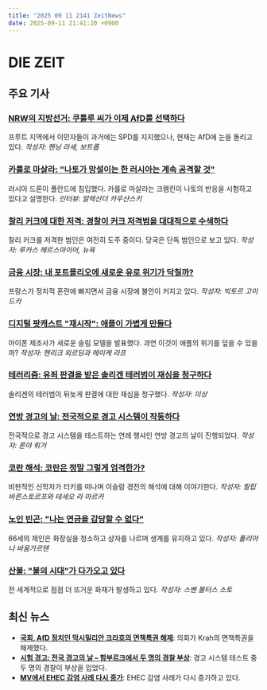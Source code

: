 ```yaml
---
title: "2025 09 11 2141 ZeitNews"
date: 2025-09-11 21:41:20 +0900
---
```


# DIE ZEIT
## 주요 기사
### [NRW의 지방선거: 쿠틀루 씨가 이제 AfD를 선택하다](https://www.zeit.de/politik/deutschland/2025-09/kommunalwahl-nrw-markus-mellerke-afd-christian-gronau-spd)  
프루트 지역에서 이민자들이 과거에는 SPD를 지지했으나, 현재는 AfD에 눈을 돌리고 있다. *작성자: 헨닝 라셰, 보트롭*

### [카를로 마살라: "나토가 망설이는 한 러시아는 계속 공격할 것"](https://www.zeit.de/politik/ausland/2025-09/carlo-masala-russland-drohnenangriff-polen-nato-gxe)  
러시아 드론이 폴란드에 침입했다. 카를로 마살라는 크렘린이 나토의 반응을 시험하고 있다고 설명한다. *인터뷰: 알렉산더 카우샨스키*

### [찰리 커크에 대한 저격: 경찰이 커크 저격범을 대대적으로 수색하다](https://www.zeit.de/gesellschaft/zeitgeschehen/2025-09/charlie-kirk-attentat-taeter-fahndung)  
찰리 커크를 저격한 범인은 여전히 도주 중이다. 당국은 단독 범인으로 보고 있다. *작성자: 루카스 헤르스마이어, 뉴욕*

### [금융 시장: 내 포트폴리오에 새로운 유로 위기가 닥칠까?](https://www.zeit.de/geld/2025-09/finanzmaerkte-frankreich-regierung-krise-eu-euro-gxe)  
프랑스가 정치적 혼란에 빠지면서 금융 시장에 불안이 커지고 있다. *작성자: 빅토르 고이드카*

### [디지털 팟캐스트 "재시작": 애플이 가볍게 만들다](https://www.zeit.de/digital/2025-09/iphone-air-apple-ki-digitalpodcast)  
아이폰 제조사가 새로운 슬림 모델을 발표했다. 과연 이것이 애플의 위기를 덮을 수 있을까? *작성자: 헨리크 외르딩과 메이케 라프*

### [테러리즘: 유죄 판결을 받은 솔리겐 테러범이 재심을 청구하다](https://www.zeit.de/politik/deutschland/2025-09/terrorismus-solingen-revision-attentaeter)  
솔리겐의 테러범이 뒤늦게 판결에 대한 재심을 청구했다. *작성자: 미상*

### [연방 경고의 날: 전국적으로 경고 시스템이 작동하다](https://www.zeit.de/gesellschaft/2025-09/bundeswarntag-probealarm-katastrophenschutz-gxe)  
전국적으로 경고 시스템을 테스트하는 연례 행사인 연방 경고의 날이 진행되었다. *작성자: 론야 뤼거*

### [코란 해석: 코란은 정말 그렇게 엄격한가?](https://www.zeit.de/2025/38/koranexegese-allah-strenge-tuerkei-theologie)  
비판적인 신학자가 터키를 떠나며 이슬람 경전의 해석에 대해 이야기한다. *작성자: 필립 바른스토르프와 테세오 라 마르카*

### [노인 빈곤: "나는 연금을 감당할 수 없다"](https://www.zeit.de/arbeit/2025-06/altersarmut-rente-existenzminimum-arbeit-nebenjob)  
66세의 제인은 화장실을 청소하고 상자를 나르며 생계를 유지하고 있다. *작성자: 폴리아나 바움가르텐*

### [산불: "불의 시대"가 다가오고 있다](https://www.zeit.de/video/2025-07/waldbraende-hitze-feuer-video)  
전 세계적으로 점점 더 뜨거운 화재가 발생하고 있다. *작성자: 스벤 볼터스 소토*

## 최신 뉴스
- **[국회, AfD 정치인 막시밀리안 크라흐의 면책특권 해제](https://www.zeit.de/politik/deutschland/2025-09/maximilian-krah-afd-immunitaet-gxe)**: 의회가 Krah의 면책특권을 해제했다.  
- **[시험 경고: 전국 경고의 날 – 함부르크에서 두 명의 경찰 부상](https://www.zeit.de/news/2025-09/11/bundesweiter-warntag-hamburg-weist-auf-sturmflutgefahr-hin)**: 경고 시스템 테스트 중 두 명의 경찰이 부상을 입었다.  
- **[MV에서 EHEC 감염 사례 다시 증가](https://www.zeit.de/news/2025-09/11/zahl-der-ehec-faelle-in-mv-wieder-gestiegen)**: EHEC 감염 사례가 다시 증가하고 있다.